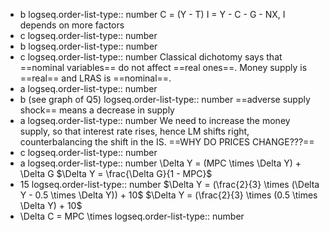 - b
  logseq.order-list-type:: number
  C = (Y - T)
  I = Y - C - G - NX, I depends on more factors
- c
  logseq.order-list-type:: number
- b
  logseq.order-list-type:: number
- c
  logseq.order-list-type:: number
  Classical dichotomy says that ==nominal variables== do not affect ==real ones==. Money supply is ==real== and LRAS is ==nominal==.
- a
  logseq.order-list-type:: number
- b (see graph of Q5)
  logseq.order-list-type:: number
  ==adverse supply shock== means a decrease in supply
- a
  logseq.order-list-type:: number
  We need to increase the money supply, so that interest rate rises, hence LM shifts right, counterbalancing the shift in the IS. ==WHY DO PRICES CHANGE???==
- c
  logseq.order-list-type:: number
- a
  logseq.order-list-type:: number
  \Delta Y = (MPC \times \Delta Y) + \Delta G
  $\Delta Y = \frac{\Delta G}{1 - MPC}$
- 15
  logseq.order-list-type:: number
  $\Delta Y = (\frac{2}{3} \times (\Delta Y - 0.5 \times \Delta Y)) + 10$
  $\Delta Y = (\frac{2}{3} \times (0.5 \times \Delta Y) + 10$
- \Delta C = MPC \times
  logseq.order-list-type:: number